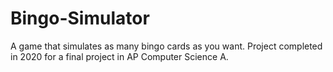 # Bingo-Simulator
A game that simulates as many bingo cards as you want. 
Project completed in 2020 for a final project in AP Computer Science A.
